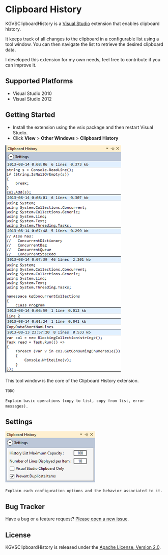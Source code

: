 # Clipboard History

KGVSClipboardHistory is a <a href="http://www.microsoft.com/visualstudio/eng" target="_blank">Visual Studio</a>
extension that enables clipboard history.

It keeps track of all changes to the clipboard in a configurable list using a tool window.
You can then navigate the list to retrieve the desired clipboard data.

I developed this extension for my own needs, feel free to contribute if you can improve it.

## Supported Platforms

* Visual Studio 2010
* Visual Studio 2012

## Getting Started

* Install the extension using the vsix package and then restart Visual Studio.
* Click **View** > **Other Windows** > **Clipboard History**

![ClipboardHistory Tool Window](/ClipboardHistory/AppResources/Images/ScreenShot_ToolWindow.png)

This tool window is the core of the Clipboard History extension.

`TODO`

`Explain basic operations (copy to list, copy from list, error messages).`

## Settings

![ClipboardHistory Settings Window](/ClipboardHistory/AppResources/Images/ScreenShot_Settings.png)

`Explain each configuration options and the behavior associated to it.`

## Bug Tracker

Have a bug or a feature request? [Please open a new issue](https://github.com/kavengagne/KGVSClipboardHistory/issues).

## License

KGVSClipboardHistory is released under the [Apache License, Version 2.0](/LICENSE.txt).
